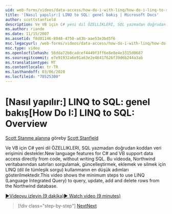 ```yaml
---
uid: web-forms/videos/data-access/how-do-i-with-linq/how-do-i-linq-to-sql-overview
title: '[Nasıl yapılır:] LINQ to SQL: genel bakış | Microsoft Docs'
author: scottstanfield
description: Ve VB için C# yeni dil ÖZELLIKLERI, SQL yazmadan doğrudan koddan veri erişimini destekler. Bu videoda LINQ kullanmak için en düşük adımlar gösterilir (dil Int...
ms.author: riande
ms.date: 11/15/2007
ms.assetid: f8d01146-8048-4750-a43b-aae53e3bd5f6
msc.legacyurl: /web-forms/videos/data-access/how-do-i-with-linq/how-do-i-linq-to-sql-overview
msc.type: video
ms.openlocfilehash: 56dda72b8cadcef4449f3ff6e8e8e4e3315d0687
ms.sourcegitcommit: e7e91932a6e91a63e2e46417626f39d6b244a3ab
ms.translationtype: MT
ms.contentlocale: tr-TR
ms.lasthandoff: 03/06/2020
ms.locfileid: "78525300"
---
```

# <a name="how-do-i-linq-to-sql-overview"></a><span data-ttu-id="8fd3b-104">[Nasıl yapılır:] LINQ to SQL: genel bakış</span><span class="sxs-lookup"><span data-stu-id="8fd3b-104">[How Do I:] LINQ to SQL: Overview</span></span>

<span data-ttu-id="8fd3b-105">[Scott Stanme alanına](https://github.com/scottstanfield) göre</span><span class="sxs-lookup"><span data-stu-id="8fd3b-105">by [Scott Stanfield](https://github.com/scottstanfield)</span></span>

<span data-ttu-id="8fd3b-106">Ve VB için C# yeni dil ÖZELLIKLERI, SQL yazmadan doğrudan koddan veri erişimini destekler.</span><span class="sxs-lookup"><span data-stu-id="8fd3b-106">New language features for C# and VB support data access directly from code, without writing SQL.</span></span> <span data-ttu-id="8fd3b-107">Bu videoda, Northwind veritabanından satırları sorgulamak, güncelleştirmek, eklemek ve silmek için LINQ (dil ile tümleşik sorgu) kullanmanın en düşük adımları gösterilmektedir.</span><span class="sxs-lookup"><span data-stu-id="8fd3b-107">This video shows the minimum steps to use LINQ (Language Integrated Query) to query, update, add and delete rows from the Northwind database.</span></span>

[<span data-ttu-id="8fd3b-108">&#9654;Videoyu izleyin (9 dakika)</span><span class="sxs-lookup"><span data-stu-id="8fd3b-108">&#9654; Watch video (9 minutes)</span></span>](https://channel9.msdn.com/Blogs/ASP-NET-Site-Videos/how-do-i-linq-to-sql-overview)

> [!div class="step-by-step"]
> [<span data-ttu-id="8fd3b-109">Next</span><span class="sxs-lookup"><span data-stu-id="8fd3b-109">Next</span></span>](how-do-i-linq-to-sql-data-model.md)
